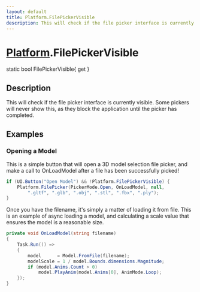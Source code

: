 ```yaml
---
layout: default
title: Platform.FilePickerVisible
description: This will check if the file picker interface is currently visible. Some pickers will never show this, as they block the application until the picker has completed.
---
```

# [Platform]({{site.url}}/Pages/Reference/Platform.html).FilePickerVisible

<div class='signature' markdown='1'>
static bool FilePickerVisible{ get }
</div>

## Description
This will check if the file picker interface is
currently visible. Some pickers will never show this, as they
block the application until the picker has completed.


## Examples

### Opening a Model
This is a simple button that will open a 3D model selection
file picker, and make a call to OnLoadModel after a file has
been successfully picked!
```csharp
if (UI.Button("Open Model") && !Platform.FilePickerVisible) {
	Platform.FilePicker(PickerMode.Open, OnLoadModel, null,
		".gltf", ".glb", ".obj", ".stl", ".fbx", ".ply");
}
```
Once you have the filename, it's simply a matter of loading it
from file. This is an example of async loading a model, and
calculating a scale value that ensures the model is a reasonable
size.
```csharp
private void OnLoadModel(string filename)
{
	Task.Run(() =>
	{
		model      = Model.FromFile(filename);
		modelScale = 1 / model.Bounds.dimensions.Magnitude;
		if (model.Anims.Count > 0)
			model.PlayAnim(model.Anims[0], AnimMode.Loop);
	});
}
```

